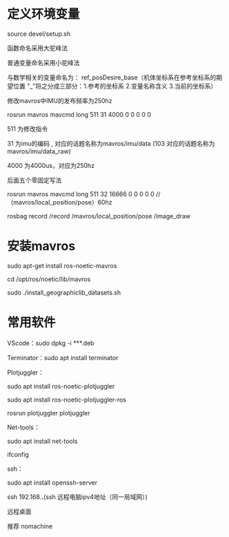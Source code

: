 # 定义环境变量
source devel/setup.sh

函数命名采用大驼峰法

普通变量命名采用小驼峰法

与数学相关的变量命名为：
ref_posDesire_base（机体坐标系在参考坐标系的期望位置  "_"将之分成三部分：1.参考的坐标系 2.变量名称含义 3.当前的坐标系）





修改mavros中IMU的发布频率为250hz

rosrun mavros mavcmd long 511 31 4000 0 0 0 0 0

511 为修改指令

31 为imu的编码 , 对应的话题名称为mavros/imu/data (103 对应的话题名称为mavros/imu/data_raw)

4000 为4000us，对应为250hz

后面五个零固定写法

rosrun mavros mavcmd long 511 32 16666 0 0 0 0 0 
//（mavros/local_position/pose）60hz


rosbag record /record /mavros/local_position/pose /image_draw

# 安装mavros

sudo apt-get install ros-noetic-mavros

cd /opt/ros/noetic/lib/mavros

sudo ./install_geographiclib_datasets.sh

# 常用软件
VScode：sudo dpkg -i ***.deb

Terminator：sudo apt install terminator

Plotjuggler：

sudo apt install ros-noetic-plotjuggler

sudo apt install ros-noetic-plotjuggler-ros

rosrun plotjuggler plotjuggler

Net-tools：

sudo apt install net-tools

ifconfig

ssh：

sudo apt install openssh-server

ssh 192.168.**.**(ssh 远程电脑ipv4地址（同一局域网）)

远程桌面

推荐 nomachine
